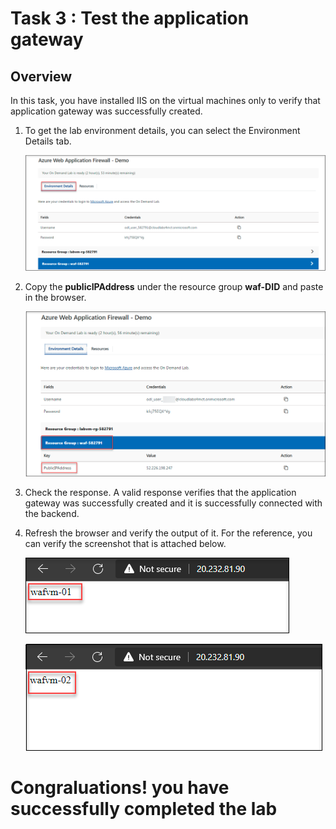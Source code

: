 # Task 3 : Test the application gateway

## Overview

In this task, you have installed IIS on the virtual machines only to verify that application gateway was successfully created.

1. To get the lab environment details, you can select the Environment Details tab.

     ![](../images/waf065.png)

1. Copy the **publicIPAddress** under the resource group **waf-DID** and paste in the browser.

      ![](../images/waf064.png)
     
1. Check the response. A valid response verifies that the application gateway was successfully created and it is successfully connected with the backend.

1. Refresh the browser and verify the output of it. For the reference, you can verify the screenshot that is attached below.
   
   ![](../images/waf047.png)
   
   ![](../images/waf046.png)



# Congraluations! you have successfully completed the lab
